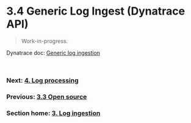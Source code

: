 # 3.4 Generic Log Ingest (Dynatrace API)

> Work-in-progress.

Dynatrace doc: [Generic log ingestion](https://www.dynatrace.com/support/help/shortlink/log-monitoring-log-data-ingestion)

<br/>

### Next: [4. Log processing](4-log-processing.md)

### Previous: [3.3 Open source](3.3-open-source.md)

### Section home: [3. Log ingestion](3-log-ingestion.md)